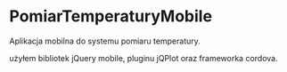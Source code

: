 # PomiarTemperaturyMobile
Aplikacja mobilna do systemu pomiaru temperatury.

użyłem bibliotek jQuery mobile, pluginu jQPlot oraz frameworka cordova.